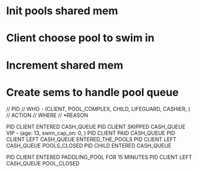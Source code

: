 # Init pools shared mem
# Client choose pool to swim in
# Increment shared mem
# Create sems to handle pool queue


// PID
// WHO - (CLIENT, POOL_COMPLEX, CHILD, LIFEGUARD, CASHIER, )
// ACTION
// WHERE
// *REASON

PID CLIENT ENTERED CASH_QUEUE
PID CLIENT SKIPPED CASH_QUEUE VIP - (age: 13, swim_cap_on: 0, )
PID CLIENT PAID    CASH_QUEUE
PID CLIENT LEFT    CASH_QUEUE ENTERED_THE_POOLS
PID CLIENT LEFT    CASH_QUEUE POOLS_CLOSED
PID CHILD  ENTERED CASH_QUEUE

PID CLIENT ENTERED PADDLING_POOL FOR 15 MINUTES
PID CLIENT LEFT    CASH_QUEUE   POOL_CLOSED